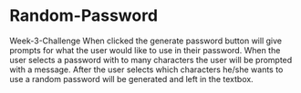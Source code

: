 # Random-Password
Week-3-Challenge 
When clicked the generate password button will give prompts for what the user would like to use in their password.
When the user selects a password with to many characters the user will be prompted with a message.
After the user selects which characters he/she wants to use a random password will be generated and left in the textbox.
